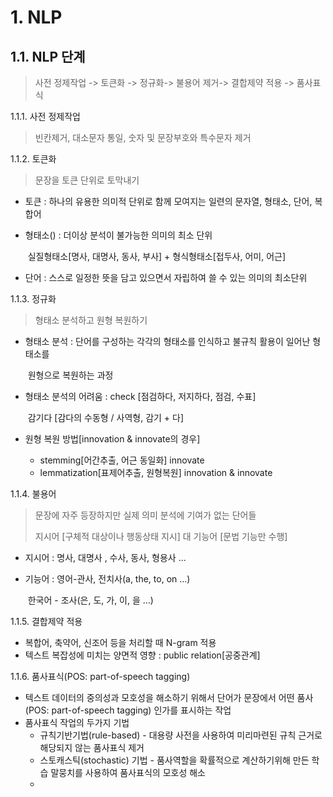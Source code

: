 # 1. NLP

## 1.1. NLP 단계

> 사전 정제작업 -> 토큰화 -> 정규화-> 불용어 제거-> 결합제약 적용 -> 품사표식

1.1.1. 사전 정제작업

> 빈칸제거, 대소문자 통일, 숫자 및 문장부호와 특수문자 제거

1.1.2. 토큰화

> 문장을 토큰 단위로 토막내기

- 토큰 : 하나의 유용한 의미적 단위로 함께 모여지는 일련의 문자열, 형태소, 단어, 복합어

- 형태소() : 더이상 분석이 불가능한 의미의 최소 단위

  ​					실질형태소[명사, 대명사, 동사, 부사] + 형식형태소[접두사, 어미, 어근]

- 단어 : 스스로 일정한 뜻을 담고 있으면서 자립하여 쓸 수 있는 의미의 최소단위

1.1.3. 정규화

> 형태소 분석하고 원형 복원하기

- 형태소 분석 : 단어를 구성하는 각각의 형태소를 인식하고 불규칙 활용이 일어난 형태소를

  ​						원형으로 복원하는 과정

- 형태소 분석의 어려움 : check [점검하다, 저지하다, 점검, 수표]

  ​										감기다 [감다의 수동형 / 사역형, 감기 + 다]

- 원형 복원 방법[innovation & innovate의 경우]

  - stemming[어간추출, 어근 동일화] innovate
  - lemmatization[표제어추출, 원형복원] innovation & innovate

1.1.4. 불용어

> 문장에 자주 등장하지만 실제 의미 분석에 기여가 없는 단어들
>
> 지시어 [구체적 대상이나 행동상태 지시] 대 기능어 [문법 기능만 수행]

- 지시어 : 명사, 대명사 , 수사, 동사, 형용사 ...

- 기능어 : 영어-관사, 전치사(a, the, to, on ...)

  ​				한국어 - 조사(은, 도, 가, 이, 을 ...)

1.1.5. 결합제약 적용

- 복합어, 축약어, 신조어 등을 처리할 때 N-gram 적용
- 텍스트 복잡성에 미치는 양면적 영향 : public relation[공중관계]

1.1.6. 품사표식(POS: part-of-speech tagging)

- 텍스트 데이터의 중의성과 모호성을 해소하기 위해서 단어가 문장에서 어떤 품사(POS: part-of-speech tagging) 인가를 표시하는 작업
- 품사표식 작업의 두가지 기법
  - 규칙기반기법(rule-based) - 대용량 사전을 사용하여 미리마련된 규칙 근거로 해당되지 않는 품사표식 제거
  - 스토캐스틱(stochastic) 기법 - 품사역할을 확률적으로 계산하기위해 만든 학습 말뭉치를 사용하여 품사표식의 모호성 해소
  - 

## 



